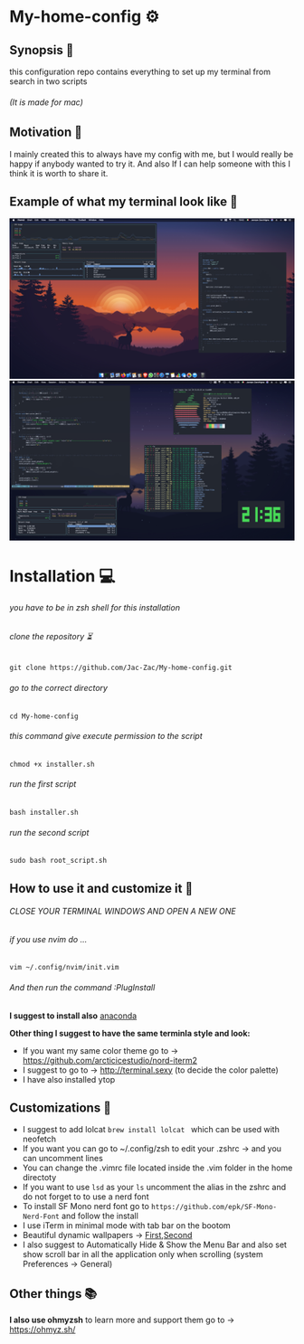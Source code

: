 # My-home-config ⚙️

## Synopsis 📄
this configuration repo contains everything to set up my terminal from search in two scripts
###### (It is made for mac)

## Motivation 💭
I mainly created this to always have my config with me, but I would really be happy if anybody wanted to try it. And also If I can help someone with this I think it is worth to share it. 

## Example of what my terminal look like 🌇

![showcase](https://github.com/Jac-Zac/My-home-config/blob/master/first_desktop.png)
![showcase](https://github.com/Jac-Zac/My-home-config/blob/master/second_desktop.png)

# Installation 💻

###### you have to be in zsh shell for this installation

###### clone the repository ⏳ 
```
git clone https://github.com/Jac-Zac/My-home-config.git
```
###### go to the correct directory
```
cd My-home-config
```
###### this command give execute permission to the script
```
chmod +x installer.sh 
```
###### run the first script
```
bash installer.sh 
```
###### run the second script
```
sudo bash root_script.sh
```
## How to use it and customize it 🔎

###### CLOSE YOUR TERMINAL WINDOWS AND OPEN A NEW ONE

###### if you use nvim do ... 
```
vim ~/.config/nvim/init.vim
```
###### And then run the command :PlugInstall

**I suggest to install also** [anaconda](https://docs.anaconda.com/anaconda/install/mac-os/)

**Other thing I suggest to have the same terminla style and look:**

- If you want my same color theme go to -> https://github.com/arcticicestudio/nord-iterm2 
- I suggest to go to -> http://terminal.sexy (to decide the color palette)
- I have also installed ytop

## Customizations 🔧

- I suggest to add lolcat ```brew install lolcat ``` which can be used with neofetch 
- If you want you can go to ~/.config/zsh to edit your .zshrc -> and you can uncomment lines 
- You can change the .vimrc file located inside the .vim folder in the home directoty 
- If you want to use ```lsd``` as your ```ls``` uncomment the alias in the zshrc and do not forget to to use a nerd font 
- To install SF Mono nerd font go to ```https://github.com/epk/SF-Mono-Nerd-Font``` and follow the install
- I use iTerm in minimal mode with tab bar on the bootom 
- Beautiful dynamic wallpapers -> [First](https://dynamicwallpaper.club/wallpaper/6df38eo4nym),[Second](https://dynamicwallpaper.club/wallpaper/jculsb683ok)
- I also suggest to Automatically Hide & Show the Menu Bar and also set show scroll bar in all the application only when scrolling (system Preferences -> General)

## Other things 📚

**I also use ohmyzsh** to learn more and support them go to -> https://ohmyz.sh/
